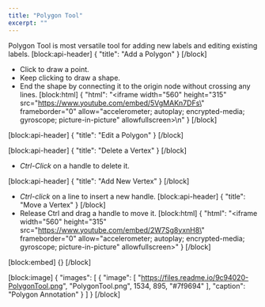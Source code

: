 ```yaml
---
title: "Polygon Tool"
excerpt: ""
---
```

Polygon Tool is most versatile tool for adding new labels and editing existing labels. 
[block:api-header]
{
  "title": "Add a Polygon"
}
[/block]
* Click to draw a point.
* Keep clicking to draw a shape.
* End the shape by connecting it to the origin node without crossing any lines.
[block:html]
{
  "html": "<iframe width=\"560\" height=\"315\" src=\"https://www.youtube.com/embed/5VgMAKn7DFs\" frameborder=\"0\" allow=\"accelerometer; autoplay; encrypted-media; gyroscope; picture-in-picture\" allowfullscreen></iframe>\n"
}
[/block]

[block:api-header]
{
  "title": "Edit a Polygon"
}
[/block]

[block:api-header]
{
  "title": "Delete a Vertex"
}
[/block]
* *Ctrl-Click* on a handle to delete it.

[block:api-header]
{
  "title": "Add New Vertex"
}
[/block]
* *Ctrl-click* on a line to insert a new handle.
[block:api-header]
{
  "title": "Move a Vertex"
}
[/block]
* Release Ctrl and drag a handle to move it.
[block:html]
{
  "html": "<iframe width=\"560\" height=\"315\" src=\"https://www.youtube.com/embed/2W7Sg8yxnH8\" frameborder=\"0\" allow=\"accelerometer; autoplay; encrypted-media; gyroscope; picture-in-picture\" allowfullscreen></iframe>"
}
[/block]

[block:embed]
{}
[/block]

[block:image]
{
  "images": [
    {
      "image": [
        "https://files.readme.io/9c94020-PolygonTool.png",
        "PolygonTool.png",
        1534,
        895,
        "#7f9694"
      ],
      "caption": "Polygon  Annotation"
    }
  ]
}
[/block]
